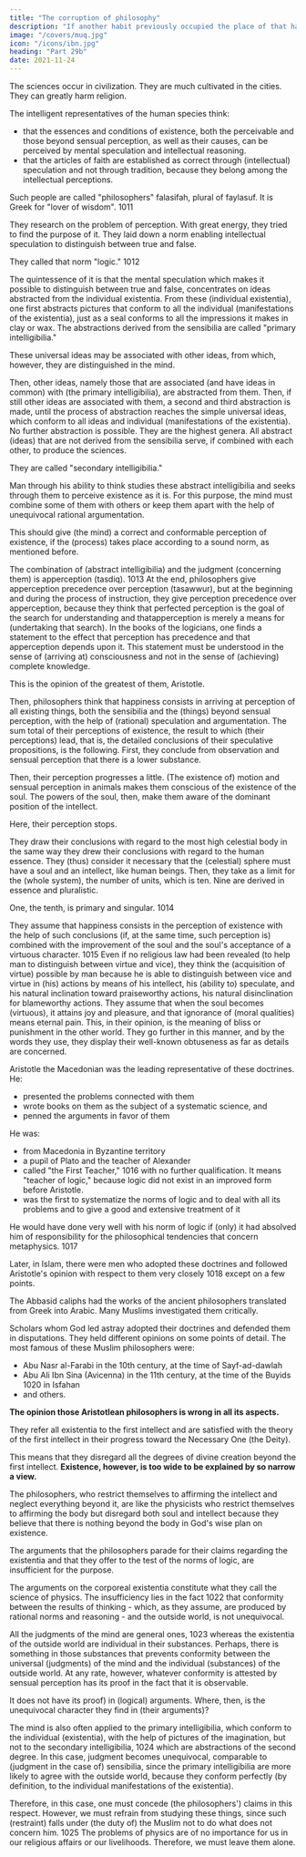 ```yaml
---
title: "The corruption of philosophy"
description: "If another habit previously occupied the place of that habit, the subsequent habit has not enough room to develop"
image: "/covers/muq.jpg"
icon: "/icons/ibn.jpg"
heading: "Part 29b"
date: 2021-11-24
---
```



<!-- This and the following (two) sections are important.  -->

The sciences <!-- (of philosophy, astrology, and alchemy) --> occur in civilization. They are much cultivated in the cities. They can greatly harm religion. <!-- Therefore, it is necessary that we make it clear what they are about and that we reveal what the right attitude concerning them (should be). -->

The intelligent representatives of the human species think:
- that the essences and conditions of existence, both the perceivable and those beyond sensual perception, as well as their causes, can be perceived by mental speculation and intellectual reasoning. 
- that the articles of faith are established as correct through (intellectual) speculation and not through tradition, because they belong among the intellectual perceptions. 

Such people are called "philosophers" falasifah, plural of faylasuf. It is Greek for "lover of wisdom". 1011

They research on the problem of perception. With great energy, they tried to find the purpose of it. They laid down a norm enabling intellectual speculation to distinguish between true and false. 

They called that norm "logic." 1012

The quintessence of it is that the mental speculation which makes it possible to distinguish between true and false, concentrates on ideas abstracted from the individual existentia. From these (individual existentia), one first abstracts pictures that conform to all the individual (manifestations of the existentia), just as a seal conforms to all the impressions it makes in clay or wax. The abstractions derived from the sensibilia are called "primary intelligibilia." 

These universal ideas may be associated with other ideas, from which, however, they are distinguished in the mind. 

Then, other ideas, namely those that are associated (and have ideas in common) with (the primary intelligibilia), are abstracted from them. Then, if still other ideas are associated with them, a second and third abstraction is made, until
the process of abstraction reaches the simple universal ideas, which conform to all ideas and individual (manifestations of the existentia). No further abstraction is possible. They are the highest genera. All abstract (ideas) that are not derived from the sensibilia serve, if combined with each other, to produce the sciences. 

They are called "secondary intelligibilia."

Man through his ability to think studies these abstract intelligibilia and seeks through them to perceive existence as it is. For this purpose, the mind must combine some of them with others or keep them apart with the help of unequivocal rational argumentation. 

This should give (the mind) a correct and conformable perception of existence, if the (process) takes place according to a sound norm, as mentioned before.

The combination of (abstract intelligibilia) and the judgment (concerning them) is apperception (tasdiq). 1013 At the end, philosophers give apperception precedence over perception (tasawwur), but at the beginning and during the process
of instruction, they give perception precedence over apperception, because they think that perfected perception is the goal of the search for understanding and thatapperception is merely a means for (undertaking that search). In the books of the
logicians, one finds a statement to the effect that perception has precedence and that apperception depends upon it. This statement must be understood in the sense of (arriving at) consciousness and not in the sense of (achieving) complete knowledge. 

This is the opinion of the greatest of them, Aristotle.

Then, philosophers think that happiness consists in arriving at perception of all existing things, both the sensibilia and the (things) beyond sensual perception, with the help of (rational) speculation and argumentation. The sum total of their
perceptions of existence, the result to which (their perceptions) lead, that is, the detailed conclusions of their speculative propositions, is the following. First, they conclude from observation and sensual perception that there is a lower substance. 

Then, their perception progresses a little. (The existence of) motion and sensual perception in animals makes them conscious of the existence of the soul. The powers of the soul, then, make them aware of the dominant position of the intellect.

Here, their perception stops. 

They draw their conclusions with regard to the most high celestial body in the same way they drew their conclusions with regard to the human essence. They (thus) consider it necessary that the (celestial) sphere must have a soul and an intellect, like human beings. Then, they take as a limit for the (whole system), the number of units, which is ten. Nine are derived in essence and pluralistic. 

One, the tenth, is primary and singular. 1014

They assume that happiness consists in the perception of existence with the help of such conclusions (if, at the same time, such perception is) combined with the improvement of the soul and the soul's acceptance of a virtuous character. 1015 Even
if no religious law had been revealed (to help man to distinguish between virtue and vice), they think the (acquisition of virtue) possible by man because he is able to distinguish between vice and virtue in (his) actions by means of his intellect, his (ability to) speculate, and his natural inclination toward praiseworthy actions, his natural disinclination for blameworthy actions. They assume that when the soul becomes (virtuous), it attains joy and pleasure, and that ignorance of (moral qualities) means eternal pain. This, in their opinion, is the meaning of bliss or punishment in the other world. They go further in this manner, and by the words they use, they display their well-known obtuseness as far as details are concerned.



Aristotle the Macedonian was the leading representative of these doctrines. He:
- presented the problems connected with them
- wrote books on them as the subject of a systematic science, and
- penned the arguments in favor of them

He was:
- from Macedonia in Byzantine territory
- a pupil of Plato and the teacher of Alexander
- called "the First Teacher," 1016 with no further qualification. It means "teacher of logic," because logic did not exist in an improved form before Aristotle.
- was the first to systematize the norms of logic and to deal with all its problems and to give a good and extensive treatment of it

He would have done very well with his norm of logic if (only) it had absolved him of responsibility for the philosophical tendencies that concern metaphysics. 1017

Later, in Islam, there were men who adopted these doctrines and followed Aristotle's opinion with respect to them very closely 1018 except on a few points.


The Abbasid caliphs had the works of the ancient philosophers translated from Greek into Arabic. Many Muslims investigated them critically. 

Scholars whom God led astray adopted their doctrines and defended them in disputations. They held different opinions on some points of detail. The most famous of these Muslim philosophers were:
- Abu Nasr al-Farabi in the 10th century, at the time of Sayf-ad-dawlah
- Abu Ali Ibn Sina (Avicenna) in the 11th century, at the time of the Buyids 1020 in Isfahan
- and others.

**The opinion those Aristotlean philosophers is wrong in all its aspects.** 

They refer all existentia to the first intellect and are satisfied with the theory of the first intellect in their progress toward the Necessary One (the Deity). 

This means that they disregard all the degrees of divine creation beyond the first intellect. **Existence, however, is too wide to be explained by so narrow a view.** 

The philosophers, who restrict themselves to affirming the intellect and neglect everything beyond it, are like the  physicists who restrict themselves to affirming the body but disregard both soul and intellect because they believe that there is nothing beyond the body in God's wise plan on existence.

The arguments that the philosophers parade for their claims regarding the existentia and that they offer to the test of the norms of logic, are insufficient for the purpose.

The arguments on the corporeal existentia constitute what they call the science of physics. The insufficiency lies in the fact 1022 that conformity between the results of thinking - which, as they assume, are produced by rational norms and reasoning - and the outside world, is not unequivocal.

All the judgments of the mind are general ones, 1023 whereas the existentia of the outside world are individual in their substances. Perhaps, there is something in those substances that prevents conformity between the universal (judgments) of the mind and the individual (substances) of the outside world. At any rate, however, whatever conformity is attested by sensual perception has its proof in the fact that it is observable. 

It does not have its proof) in (logical) arguments. Where, then, is the unequivocal character they find in (their arguments)?

The mind is also often applied to the primary intelligibilia, which conform to the individual (existentia), with the help of pictures of the imagination, but not to the secondary intelligibilia, 1024 which are abstractions of the second degree. In this case, judgment becomes unequivocal, comparable to (judgment in the case of) sensibilia, since the primary intelligibilia are more likely to agree with the outside world, because they conform perfectly (by definition, to the individual manifestations of the existentia). 

Therefore, in this case, one must concede (the philosophers') claims in this respect. However, we must refrain from studying these things, since such (restraint) falls under (the duty of) the Muslim not to do what does not concern him. 1025 The problems of physics are of no importance for us in our religious affairs or our livelihoods. Therefore, we must leave them alone.

